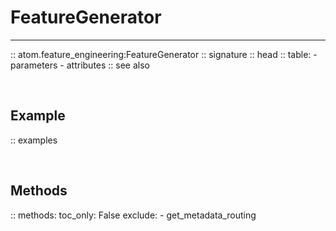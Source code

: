 # FeatureGenerator
------------------

:: atom.feature_engineering:FeatureGenerator
    :: signature
    :: head
    :: table:
        - parameters
        - attributes
    :: see also

<br>

## Example

:: examples

<br>

## Methods

:: methods:
    toc_only: False
    exclude:
        - get_metadata_routing

